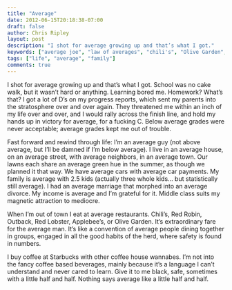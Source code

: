 ```yaml
---
title: "Average"
date: 2012-06-15T20:18:38-07:00
draft: false
author: Chris Ripley
layout: post
description: "I shot for average growing up and that’s what I got."
keywords: ["average joe", "law of averages", "chili's", "Olive Garden", "Red Robin", "Applebee's"]
tags: ["life", "average", "family"]
comments: true
---
```

I shot for average growing up and that’s what I got.  School was no cake walk, but it wasn’t hard or anything.  Learning bored me.  Homework?  What’s that?  I got a lot of D’s on my progress reports, which sent my parents into the stratosphere over and over again.  They threatened me within an inch of my life over and over, and I would rally across the finish line, and hold my hands up in victory for average, for a fucking C.  Below average grades were never acceptable; average grades kept me out of trouble.

Fast forward and rewind through life: I’m an average guy (not above average, but I’ll be damned if I’m below average).  I live in an average house, on an average street, with average neighbors, in an average town.  Our lawns each share an average green hue in the summer, as though we planned it that way.  We have average cars with average car payments.  My family is average with 2.5 kids (actually three whole kids... but statistically still average).  I had an average marriage that morphed into an average divorce.  My income is average and I’m grateful for it.  Middle class suits my magnetic attraction to mediocre.

When I’m out of town I eat at average restaurants.  Chili’s, Red Robin, Outback, Red Lobster, Applebee’s, or Olive Garden.  It’s extraordinary fare for the average man.  It’s like a convention of average people dining together in groups, engaged in all the good habits of the herd, where safety is found in numbers.

I buy coffee at Starbucks with other coffee house wannabes.  I’m not into the fancy coffee based beverages, mainly because it’s a language I can’t understand and never cared to learn.  Give it to me black, safe, sometimes with a little half and half.  Nothing says average like a little half and half.  
